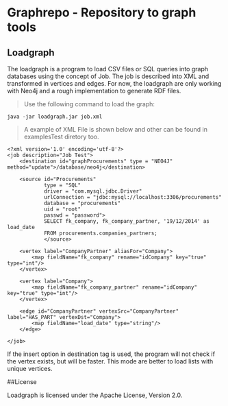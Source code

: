 # Graphrepo - Repository to graph tools
## Loadgraph

The loadgraph is a program to load CSV files or SQL queries into graph databases using the concept of Job. The job is described into XML and transformed in vertices and edges. For now, the loadgraph are only working with Neo4j and a rough implementation to generate RDF files.

>Use the following command to load the graph:

`java -jar loadgraph.jar job.xml`

>A example of XML File is shown below and other can be found in examplesTest diretory too.

```
<?xml version='1.0' encoding='utf-8'?>
<job description="Job Test">
	<destination id="graphProcurements" type = "NEO4J" method="update">/database/neo4j</destination>
			
	<source id="Procurements" 
			type = "SQL"
			driver = "com.mysql.jdbc.Driver" 
			urlConnection = "jdbc:mysql://localhost:3306/procurements"
			database = "procurements"
			uid = "root"
			passwd = "password">
			SELECT fk_company, fk_company_partner, '19/12/2014' as load_date 
			FROM procurements.companies_partners;
			</source>

	<vertex label="CompanyPartner" aliasFor="Company">
		<map fieldName="fk_company" rename="idCompany" key="true" type="int"/>
	</vertex>

	<vertex label="Company">
		<map fieldName="fk_company_partner" rename="idCompany" key="true" type="int"/>
	</vertex>	

	<edge id="CompanyPartner" vertexSrc="CompanyPartner" label="HAS_PART" vertexDst="Company">
		<map fieldName="load_date" type="string"/>
	</edge>
	
</job>
```

If the insert option in destination tag is used, the program will not check if the vertex exists, but will be faster. This mode are better to load lists with unique vertices.

##License

Loadgraph is licensed under the Apache License, Version 2.0.
